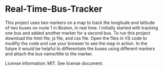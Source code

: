 # Real-Time-Bus-Tracker
This project uses two markers on a map to track the longitude and latitude of two buses on route 1 in Boston, in real time. 
I initially started with tracking one bus and added another marker for a second bus.
To run this project download the html file, js file, and css file. Open the files in VS code to modifiy the code and use your browser to see the map in action.
In the future it would be helpful to differentiate the buses using different markers and attach the bus name/title to the marker. 

License information: MIT. See license document. 
